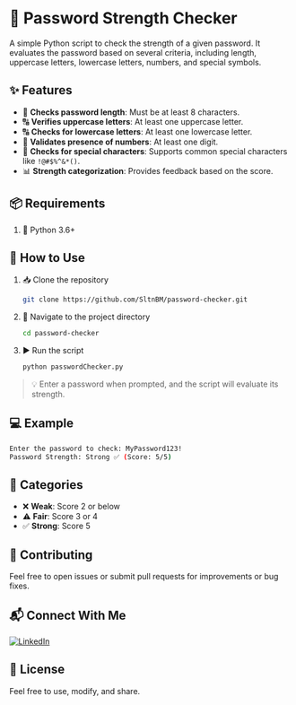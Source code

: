 # 🔐 Password Strength Checker
A simple Python script to check the strength of a given password. It evaluates the password based on several criteria, including length, uppercase letters, lowercase letters, numbers, and special symbols.

## ✨ Features
- 📏 **Checks password length**: Must be at least 8 characters.
- 🔠 **Verifies uppercase letters**: At least one uppercase letter.
- 🔠 **Checks for lowercase letters**: At least one lowercase letter.
- 🔢 **Validates presence of numbers**: At least one digit.
- 🔣 **Checks for special characters**: Supports common special characters like `!@#$%^&*()`.
- 📊 **Strength categorization**: Provides feedback based on the score.

## 📦 Requirements
1. 🐍 Python 3.6+

## 🚀 How to Use
1. 📥 Clone the repository
    ```bash
    git clone https://github.com/SltnBM/password-checker.git
    ```
2. 📂 Navigate to the project directory
    ```bash
    cd password-checker
    ```
3. ▶️ Run the script
    ```bash
    python passwordChecker.py
    ```
> 💡 Enter a password when prompted, and the script will evaluate its strength.

## 💻 Example
```bash
Enter the password to check: MyPassword123!
Password Strength: Strong ✅ (Score: 5/5)
```

## 📌 Categories
- ❌ **Weak**: Score 2 or below
- ⚠️ **Fair**: Score 3 or 4
- ✅ **Strong**: Score 5

## 🤝 Contributing
Feel free to open issues or submit pull requests for improvements or bug fixes.

## 📬 Connect With Me
[![LinkedIn](https://img.shields.io/badge/LinkedIn-Sultan%20Badra-blue?logo=linkedin\&logoColor=white\&style=flat-square)](https://www.linkedin.com/in/sultan-badra)

## 📜 License
Feel free to use, modify, and share.